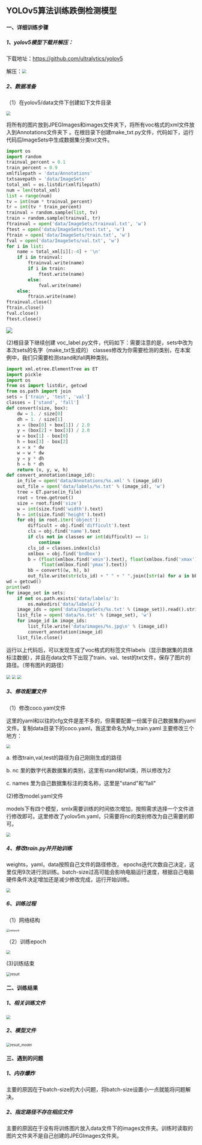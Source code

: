 ## YOLOv5算法训练跌倒检测模型

#### 一、详细训练步骤

##### 1、yolov5模型下载并解压：

下载地址：https://github.com/ultralytics/yolov5

解压：<img src="D:\notebook\apply\img\9X[UO0EOVIV6CYLQMJGEN]0.png" style="zoom: 67%;" />

##### 2、数据准备

（1）在yolov5/data文件下创建如下文件目录

<img src="D:\notebook\apply\img\dirt.png" style="zoom:67%;" />

将所有的图片放到JPEGImages和images文件夹下，将所有voc格式的xml文件放入到Annotations文件夹下 。在根目录下创建make_txt.py文件，代码如下，运行代码后ImageSets中生成数据集分类txt文件。

```python
import os
import random
trainval_percent = 0.1
train_percent = 0.9
xmlfilepath = 'data/Annotations'
txtsavepath = 'data/ImageSets'
total_xml = os.listdir(xmlfilepath)
num = len(total_xml)
list = range(num)
tv = int(num * trainval_percent)
tr = int(tv * train_percent)
trainval = random.sample(list, tv)
train = random.sample(trainval, tr)
ftrainval = open('data/ImageSets/trainval.txt', 'w')
ftest = open('data/ImageSets/test.txt', 'w')
ftrain = open('data/ImageSets/train.txt', 'w')
fval = open('data/ImageSets/val.txt', 'w')
for i in list:
    name = total_xml[i][:-4] + '\n'
    if i in trainval:
        ftrainval.write(name)
        if i in train:
            ftest.write(name)
        else:
            fval.write(name)
    else:
        ftrain.write(name)
ftrainval.close()
ftrain.close()
fval.close()
ftest.close()
```

![](D:\notebook\apply\img\set.png)

(2)根目录下继续创建 voc_label.py文件，代码如下：需要注意的是，sets中改为本次sets的名字（make_txt生成的） classes修改为你需要检测的类别，在本案例中，我们只需要检测stand和fall两种类别。

```python
import xml.etree.ElementTree as ET
import pickle
import os
from os import listdir, getcwd
from os.path import join
sets = ['train', 'test', 'val']
classes = ['stand', 'fall']
def convert(size, box):
    dw = 1. / size[0]
    dh = 1. / size[1]
    x = (box[0] + box[1]) / 2.0
    y = (box[2] + box[3]) / 2.0
    w = box[1] - box[0]
    h = box[3] - box[2]
    x = x * dw
    w = w * dw
    y = y * dh
    h = h * dh
    return (x, y, w, h)
def convert_annotation(image_id):
    in_file = open('data/Annotations/%s.xml' % (image_id))
    out_file = open('data/labels/%s.txt' % (image_id), 'w')
    tree = ET.parse(in_file)
    root = tree.getroot()
    size = root.find('size')
    w = int(size.find('width').text)
    h = int(size.find('height').text)
    for obj in root.iter('object'):
        difficult = obj.find('difficult').text
        cls = obj.find('name').text
        if cls not in classes or int(difficult) == 1:
            continue
        cls_id = classes.index(cls)
        xmlbox = obj.find('bndbox')
        b = (float(xmlbox.find('xmin').text), float(xmlbox.find('xmax').text), float(xmlbox.find('ymin').text),
             float(xmlbox.find('ymax').text))
        bb = convert((w, h), b)
        out_file.write(str(cls_id) + " " + " ".join([str(a) for a in bb]) + '\n')
wd = getcwd()
print(wd)
for image_set in sets:
    if not os.path.exists('data/labels/'):
        os.makedirs('data/labels/')
    image_ids = open('data/ImageSets/%s.txt' % (image_set)).read().strip().split()
    list_file = open('data/%s.txt' % (image_set), 'w')
    for image_id in image_ids:
        list_file.write('data/images/%s.jpg\n' % (image_id))
        convert_annotation(image_id)
    list_file.close()
```

运行以上代码后，可以发现生成了voc格式的标签文件labels（显示数据集的具体标注数据），并且在data文件下出现了train、val、test的txt文件，保存了图片的路径。（带有图片的路径）

<img src="D:\notebook\apply\img\data-label.png" style="zoom:67%;" />

<img src="D:\notebook\apply\img\train-txt.png" style="zoom:67%;" />

<img src="D:\notebook\apply\img\label.png" style="zoom:67%;" />



##### 3、修改配置文件

（1）修改coco.yaml文件

这里的yaml和以往的cfg文件是差不多的，但需要配置一份属于自己数据集的yaml文件。复制data目录下的coco.yaml，我这里命名为My_train.yaml 主要修改三个地方：

<img src="D:\notebook\apply\img\my_train.png" style="zoom:67%;" />

a. 修改train,val,test的路径为自己刚刚生成的路径

b. nc 里的数字代表数据集的类别，这里有stand和fall类，所以修改为2

c. names 里为自己数据集标注的类名称，这里是"stand"和”fall"

(2)修改model.yaml文件

models下有四个模型，smlx需要训练的时间依次增加，按照需求选择一个文件进行修改即可。这里修改了yolov5m.yaml，只需要将nc的类别修改为自己需要的即可。

<img src="D:\notebook\apply\img\model.png" style="zoom:67%;" />

##### 4、修改train.py并开始训练

weights，yaml，data按照自己文件的路径修改， epochs迭代次数自己决定，这里仅用9次进行测训练。batch-size过高可能会影响电脑运行速度，根据自己电脑硬件条件决定增加还是减少修改完成，运行开始训练。

<img src="D:\notebook\apply\img\train.png" style="zoom:67%;" />

##### 6、训练过程

（1）网络结构

<img src="D:\notebook\apply\img\network.png" alt="network" style="zoom: 50%;" />

（2）训练epoch

<img src="D:\notebook\apply\img\epoch.png" style="zoom:67%;" />

(3)训练结束

<img src="D:\notebook\apply\img\result.png" alt="result" style="zoom:67%;" />

#### 二、训练结果

##### 1、相关训练文件

<img src="D:\notebook\apply\img\result_img.png" style="zoom:67%;" />

##### 2、模型文件

<img src="D:\notebook\apply\img\result_model.png" alt="result_model" style="zoom:67%;" />

#### 三、遇到的问题

##### 1、内存爆炸

主要的原因在于batch-size的大小问题，将batch-size设置小一点就能将问题解决。

##### 2、指定路径不存在相应文件

主要的原因在于没有将训练图片放入data文件下的images文件夹。训练时读取的图片文件夹不是自己创建的JPEGImages文件夹。